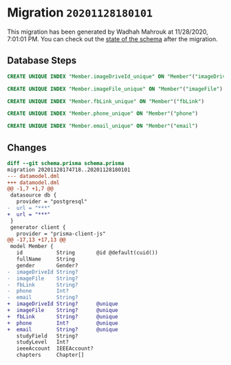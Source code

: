 # Migration `20201128180101`

This migration has been generated by Wadhah Mahrouk at 11/28/2020, 7:01:01 PM.
You can check out the [state of the schema](./schema.prisma) after the migration.

## Database Steps

```sql
CREATE UNIQUE INDEX "Member.imageDriveId_unique" ON "Member"("imageDriveId")

CREATE UNIQUE INDEX "Member.imageFile_unique" ON "Member"("imageFile")

CREATE UNIQUE INDEX "Member.fbLink_unique" ON "Member"("fbLink")

CREATE UNIQUE INDEX "Member.phone_unique" ON "Member"("phone")

CREATE UNIQUE INDEX "Member.email_unique" ON "Member"("email")
```

## Changes

```diff
diff --git schema.prisma schema.prisma
migration 20201128174718..20201128180101
--- datamodel.dml
+++ datamodel.dml
@@ -1,7 +1,7 @@
 datasource db {
   provider = "postgresql"
-  url = "***"
+  url = "***"
 }
 generator client {
   provider = "prisma-client-js"
@@ -17,13 +17,13 @@
 model Member {
   id           String       @id @default(cuid())
   fullName     String
   gender       Gender?
-  imageDriveId String?      
-  imageFile    String?      
-  fbLink       String?      
-  phone        Int?         
-  email        String?      
+  imageDriveId String?      @unique
+  imageFile    String?      @unique
+  fbLink       String?      @unique
+  phone        Int?         @unique
+  email        String?      @unique
   studyField   String?
   studyLevel   Int?
   ieeeAccount  IEEEAccount?
   chapters     Chapter[]
```


